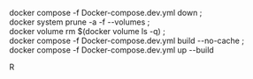 
docker compose -f Docker-compose.dev.yml down ; \
docker system prune -a -f --volumes ; \
docker volume rm $(docker volume ls -q) ; \
docker compose -f Docker-compose.dev.yml build --no-cache ; \
docker compose -f Docker-compose.dev.yml up --build




R